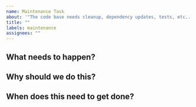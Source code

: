 ```yaml
---
name: Maintenance Task
about: '"The code base needs cleanup, dependency updates, tests, etc...."'
title: ""
labels: maintenance
assignees: ""
---
```


## What needs to happen?

## Why should we do this?

## When does this need to get done?
